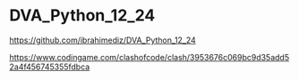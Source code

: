 # DVA_Python_12_24

https://github.com/ibrahimediz/DVA_Python_12_24

https://www.codingame.com/clashofcode/clash/3953676c069bc9d35add52a4f456745355fdbca
